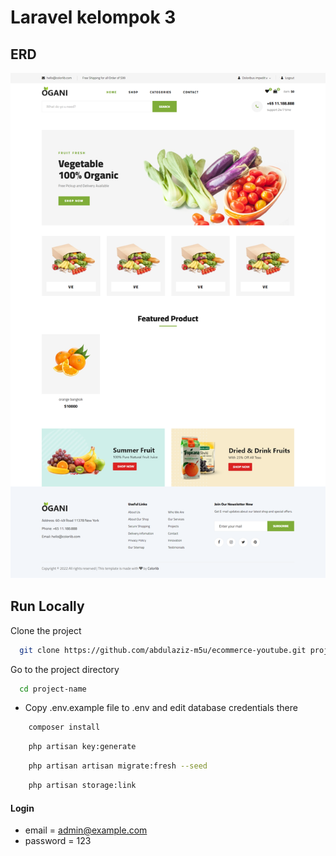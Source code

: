 # Laravel kelompok 3


## ERD

![preview img](/preview.png)

## Run Locally

Clone the project

```bash
  git clone https://github.com/abdulaziz-m5u/ecommerce-youtube.git project-name
```

Go to the project directory

```bash
  cd project-name
```

-   Copy .env.example file to .env and edit database credentials there

```bash
    composer install
```

```bash
    php artisan key:generate
```

```bash
    php artisan artisan migrate:fresh --seed
```

```bash
    php artisan storage:link
```

#### Login

-   email = admin@example.com
-   password = 123
